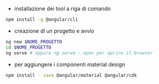 
- installazione dei tool a riga di comando
```sh
npm install -g @angular/cli
```

- creazione di un progetto e avvio
```sh
ng new $NOME_PROGETTO
cd $NOME_PROGETTO
ng serve # oppure ng serve --open per aprire il browser
```

- per aggiungere i componenti material design
```sh
npm install --save @angular/material @angular/cdk
```
